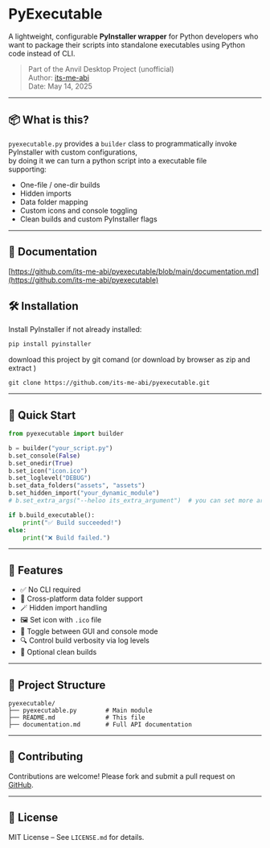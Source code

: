 
# PyExecutable

A lightweight, configurable **PyInstaller wrapper** for Python developers who want to package their scripts into standalone executables using Python code instead of CLI.

> Part of the Anvil Desktop Project  (unofficial)  
> Author: [its-me-abi](https://github.com/its-me-abi)  
> Date: May 14, 2025

---

## 📦 What is this?

`pyexecutable.py` provides a `builder` class to programmatically invoke PyInstaller with custom configurations,  
by doing it we can turn a python script into a executable file   
supporting:

- One-file / one-dir builds
- Hidden imports
- Data folder mapping
- Custom icons and console toggling
- Clean builds and custom PyInstaller flags

---
## 🤝 Documentation
[https://github.com/its-me-abi/pyexecutable/blob/main/documentation.md](https://github.com/its-me-abi/pyexecutable)  
## 🛠 Installation

Install PyInstaller if not already installed:

```bash
pip install pyinstaller
```
download this project by git comand (or download by browser as zip and extract )
```
git clone https://github.com/its-me-abi/pyexecutable.git
```

---

## 🚀 Quick Start

```python
from pyexecutable import builder

b = builder("your_script.py")
b.set_console(False)
b.set_onedir(True)
b.set_icon("icon.ico")
b.set_loglevel("DEBUG")
b.set_data_folders("assets", "assets")
b.set_hidden_import("your_dynamic_module")
# b.set_extra_args("--heloo its_extra_argument")  # you can set more argumnts as string.only use when functionality not available by api

if b.build_executable():
    print("✅ Build succeeded!")
else:
    print("❌ Build failed.")

```

---

## 🔧 Features

- ✅ No CLI required
- 📂 Cross-platform data folder support
- 🪄 Hidden import handling
- 🖼 Set icon with `.ico` file
- 🧵 Toggle between GUI and console mode
- 🔍 Control build verbosity via log levels
- 🧹 Optional clean builds

---

## 📂 Project Structure

```
pyexecutable/
├── pyexecutable.py        # Main module
├── README.md              # This file
├── documentation.md       # Full API documentation
```

---

## 🤝 Contributing

Contributions are welcome! Please fork and submit a pull request on [GitHub](https://github.com/its-me-abi/pyexecutable).

---

## 🪪 License

MIT License – See `LICENSE.md` for details.
